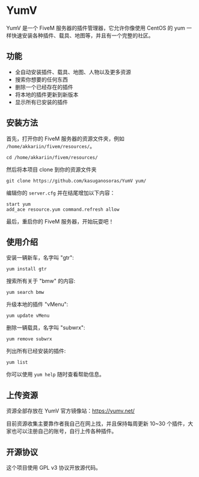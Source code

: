 # YumV
YumV 是一个 FiveM 服务器的插件管理器，它允许你像使用 CentOS 的 yum 一样快速安装各种插件、载具、地图等，并且有一个完整的社区。

## 功能
- 全自动安装插件、载具、地图、人物以及更多资源
- 搜索你想要的任何东西
- 删除一个已经存在的插件
- 将本地的插件更新到新版本
- 显示所有已安装的插件

## 安装方法
首先，打开你的 FiveM 服务器的资源文件夹，例如 `/home/akkariin/fivem/resources/`。
```
cd /home/akkariin/fivem/resources/
```
然后将本项目 clone 到你的资源文件夹
```
git clone https://github.com/kasuganosoras/YumV yum/
```
编辑你的 `server.cfg` 并在结尾增加以下内容：
```
start yum
add_ace resource.yum command.refresh allow
```
最后，重启你的 FiveM 服务器，开始玩耍吧！

## 使用介绍
安装一辆新车，名字叫 "gtr":
```
yum install gtr
```
搜索所有关于 "bmw" 的内容:
```
yum search bmw
```
升级本地的插件 "vMenu":
```
yum update vMenu
```
删除一辆载具，名字叫 "subwrx":
```
yum remove subwrx
```
列出所有已经安装的插件:
```
yum list
```
你可以使用 `yum help` 随时查看帮助信息。

## 上传资源
资源全部存放在 YumV 官方镜像站：https://yumv.net/

目前资源收集主要靠作者我自己在网上找，并且保持每周更新 10~30 个插件，大家也可以注册自己的账号，自行上传各种插件。

## 开源协议
这个项目使用 GPL v3 协议开放源代码。
